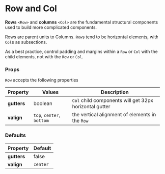 # Row and Col

**Rows** `<Row>` and **columns** `<Col>` are the fundamental structural components used to build more complicated components.

Rows are parent units to Columns. `Row`s tend to be horizontal elements, with `Col`s as subsections.

As a best practice, control padding and margins within a `Row` or `Col` with the child elements, not with the `Row` or `Col`.

### Props
`Row` accepts the following properties

| Property | Values | Description |
|----------|--------|-------------|
| **gutters** | boolean | `Col` child components will get 32px horizontal gutter |
| **valign** | `top`, `center`, `bottom` | the vertical alignment of elements in the `Row` |

### Defaults

| Property | Default |
|----------|---------|
| **gutters** | false |
| **valign** | `center` |
